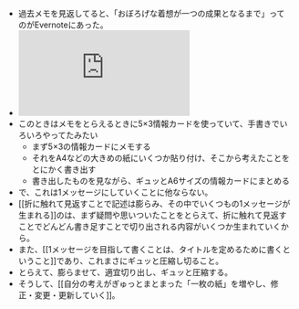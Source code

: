 - 過去メモを見返してると、「おぼろげな着想が一つの成果となるまで」ってのがEvernoteにあった。
- ![](https://gyazo.com/a299e5f890ab3b2e51161918f6bc1c76.img)
- このときはメモをとらえるときに5×3情報カードを使っていて、手書きでいろいろやってたみたい
	- まず5×3の情報カードにメモする
	- それをA4などの大きめの紙にいくつか貼り付け、そこから考えたことをとにかく書き出す
	- 書き出したものを見ながら、ギュッとA6サイズの情報カードにまとめる
- で、これは1メッセージにしていくことに他ならない。
- [[折に触れて見返すことで記述は膨らみ、その中でいくつもの1メッセージが生まれる]]のは、まず疑問や思いついたことをとらえて、折に触れて見返すことでどんどん書き足すことで切り出される内容がいくつか生まれていくから。
- また、[[1メッセージを目指して書くことは、タイトルを定めるために書くということ]]であり、これまさにギュッと圧縮し切ること。
- とらえて、膨らませて、適宜切り出し、ギュッと圧縮する。
- そうして、[[自分の考えがぎゅっとまとまった「一枚の紙」を増やし、修正・変更・更新していく]]。